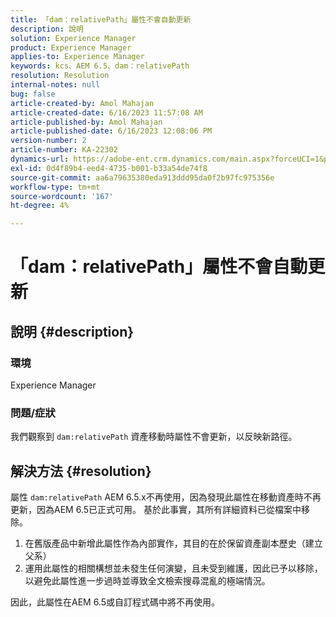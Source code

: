```yaml
---
title: 「dam：relativePath」屬性不會自動更新
description: 說明
solution: Experience Manager
product: Experience Manager
applies-to: Experience Manager
keywords: kcs、AEM 6.5、dam：relativePath
resolution: Resolution
internal-notes: null
bug: false
article-created-by: Amol Mahajan
article-created-date: 6/16/2023 11:57:08 AM
article-published-by: Amol Mahajan
article-published-date: 6/16/2023 12:08:06 PM
version-number: 2
article-number: KA-22302
dynamics-url: https://adobe-ent.crm.dynamics.com/main.aspx?forceUCI=1&pagetype=entityrecord&etn=knowledgearticle&id=71837fe5-3c0c-ee11-8f6e-6045bd006704
exl-id: 0d4f89b4-eed4-4735-b001-b33a54de74f8
source-git-commit: aa6a79635380eda913ddd95da0f2b97fc975356e
workflow-type: tm+mt
source-wordcount: '167'
ht-degree: 4%

---
```


# 「dam：relativePath」屬性不會自動更新

## 說明 {#description}


### <b>環境</b>

Experience Manager



### <b>問題/症狀</b>

我們觀察到 `dam:relativePath` 資產移動時屬性不會更新，以反映新路徑。


## 解決方法 {#resolution}


屬性 `dam:relativePath` AEM 6.5.x不再使用，因為發現此屬性在移動資產時不再更新，因為AEM 6.5已正式可用。 基於此事實，其所有詳細資料已從檔案中移除。



1. 在舊版產品中新增此屬性作為內部實作，其目的在於保留資產副本歷史（建立父系）
2. 運用此屬性的相關構想並未發生任何演變，且未受到維護，因此已予以移除，以避免此屬性進一步過時並導致全文檢索搜尋混亂的極端情況。


因此，此屬性在AEM 6.5或自訂程式碼中將不再使用。
